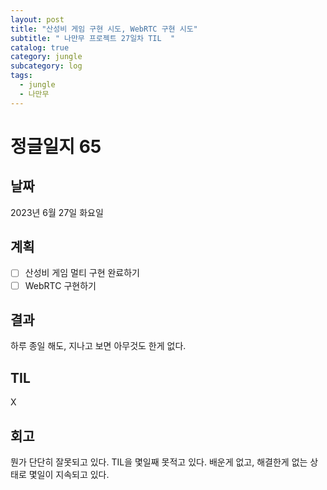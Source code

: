 ```yaml
---
layout: post
title: "산성비 게임 구현 시도, WebRTC 구현 시도"
subtitle: " 나만무 프로젝트 27일차 TIL  "
catalog: true
category: jungle
subcategory: log
tags:
  - jungle
  - 나만무
---
```


# 정글일지 65

## 날짜

2023년 6월 27일 화요일

## 계획

- [ ] 산성비 게임 멀티 구현 완료하기
- [ ] WebRTC 구현하기

## 결과

하루 종일 해도, 지나고 보면 아무것도 한게 없다.

## TIL

X

## 회고

뭔가 단단히 잘못되고 있다. TIL을 몇일째 못적고 있다. 배운게 없고, 해결한게 없는 상태로 몇일이 지속되고 있다.
